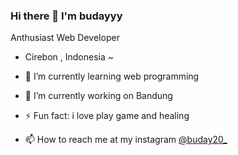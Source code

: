 ### Hi there 👋 I'm budayyy 
Anthusiast Web Developer 
- Cirebon , Indonesia ~

- 🌱 I’m currently learning web programming
- 🔭 I’m currently working on Bandung
- ⚡ Fun fact: i love play game and healing
- 📫 How to reach me at my instagram <a href="https://www.instagram.com/buday20_/">@buday20_</a>

<!--
**budayyy/budayyy** is a ✨ _special_ ✨ repository because its `README.md` (this file) appears on your GitHub profile.

Here are some ideas to get you started:

- 🔭 I’m currently working on ...
- 🌱 I’m currently learning ...
- 👯 I’m looking to collaborate on ...
- 🤔 I’m looking for help with ...
- 💬 Ask me about ...
- 📫 How to reach me: ...
- 😄 Pronouns: ...
- ⚡ Fun fact: ...
-->
